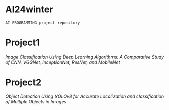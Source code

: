 # AI24winter
```
AI PROGRAMMING project repository
```
# Project1
*Image Classification Using Deep Learning Algorithms: A Comparative Study of CNN, VGGNet, InceptionNet, ResNet, and MobileNet*
# Project2
*Object Detection Using YOLOv8 for Accurate Localization and classification of Multiple Objects in Images*
